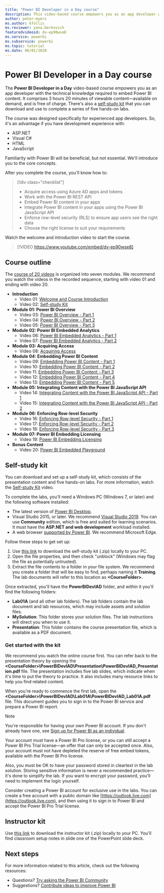 ```yaml
---
title: "Power BI Developer in a Day course"
description: This video-based course empowers you as an app developer with the technical knowledge required to embed Power BI content.
author: peter-myers
ms.author: kfollis
ms.reviewer: yana.berkovich
featuredvideoid: dv-ep90wse8
ms.service: powerbi
ms.subservice: powerbi
ms.topic: tutorial
ms.date: 06/01/2020
---
```


# Power BI Developer in a Day course

The **Power BI Developer in a Day** video-based course empowers you as an app developer with the technical knowledge required to embed Power BI content. It comprises 3 hours 20 minutes of viewable content—available on demand, and is free of charge. There's also a [self-study kit](#self-study-kit) that you can download and use to complete a series of five hands-on labs.

The course was designed specifically for experienced app developers. So, it's an advantage if you have development experience with:

- ASP.NET
- Visual C#
- HTML
- JavaScript

Familiarity with Power BI will be beneficial, but not essential. We'll introduce you to the core concepts.

After you complete the course, you'll know how to:

> [!div class="checklist"]
> - Acquire access using Azure AD apps and tokens
> - Work with the Power BI REST API
> - Embed Power BI content in your apps
> - Integrate Power BI content in your apps using the Power BI JavaScript API
> - Enforce row-level security (RLS) to ensure app users see the right data
> - Choose the right license to suit your requirements

Watch the welcome and introduction video to start the course.

> [!VIDEO https://www.youtube.com/embed/dv-ep90wse8]

## Course outline

The [course of 20 videos](https://www.youtube.com/playlist?list=PL1N57mwBHtN1AGWHnJMhtvJCIG_IlC07D) is organized into seven modules. We recommend you watch the videos in the recorded sequence, starting with video 01 and ending with video 20.

- **Introduction**
  - Video 01: [Welcome and Course Introduction](https://www.youtube.com/watch?v=dv-ep90wse8&list=PL1N57mwBHtN1AGWHnJMhtvJCIG_IlC07D)
  - Video 02: [Self-study Kit](https://www.youtube.com/watch?v=X0P9Mdqx7sY&list=PL1N57mwBHtN1AGWHnJMhtvJCIG_IlC07D)
- **Module 01: Power BI Overview**
  - Video 03: [Power BI Overview - Part 1](https://www.youtube.com/watch?v=LD3RlDdRi-0&list=PL1N57mwBHtN1AGWHnJMhtvJCIG_IlC07D)
  - Video 04: [Power BI Overview - Part 2](https://www.youtube.com/watch?v=jmHXlHI5hn0&list=PL1N57mwBHtN1AGWHnJMhtvJCIG_IlC07D)
  - Video 05: [Power BI Overview - Part 3](https://www.youtube.com/watch?v=uujSR_7cfL4&list=PL1N57mwBHtN1AGWHnJMhtvJCIG_IlC07D)
- **Module 02: Power BI Embedded Analytics**
  - Video 06: [Power BI Embedded Analytics - Part 1](https://www.youtube.com/watch?v=2QBnfUwnuMk&list=PL1N57mwBHtN1AGWHnJMhtvJCIG_IlC07D)
  - Video 07: [Power BI Embedded Analytics - Part 2](https://www.youtube.com/watch?v=7Jda5x7Qe7Q&list=PL1N57mwBHtN1AGWHnJMhtvJCIG_IlC07D)
- **Module 03: Acquiring Access**
  - Video 08: [Acquiring Access](https://www.youtube.com/watch?v=3dYCMTsDT3c&list=PL1N57mwBHtN1AGWHnJMhtvJCIG_IlC07D)
- **Module 04: Embedding Power BI Content**
  - Video 09: [Embedding Power BI Content - Part 1](https://www.youtube.com/watch?v=caKS8PQJnyo&list=PL1N57mwBHtN1AGWHnJMhtvJCIG_IlC07D)
  - Video 10: [Embedding Power BI Content - Part 2](https://www.youtube.com/watch?v=XbYt8ZX3q9k&list=PL1N57mwBHtN1AGWHnJMhtvJCIG_IlC07D)
  - Video 11: [Embedding Power BI Content - Part 3](https://www.youtube.com/watch?v=mXmFrHuYVh8&list=PL1N57mwBHtN1AGWHnJMhtvJCIG_IlC07D)
  - Video 12: [Embedding Power BI Content - Part 4](https://www.youtube.com/watch?v=9YNm90K8FhA&list=PL1N57mwBHtN1AGWHnJMhtvJCIG_IlC07D)
  - Video 13: [Embedding Power BI Content - Part 5](https://www.youtube.com/watch?v=hnZ7IWHrMFU&list=PL1N57mwBHtN1AGWHnJMhtvJCIG_IlC07D)
- **Module 05: Integrating Content with the Power BI JavaScript API**
  - Video 14: [Integrating Content with the Power BI JavaScript API - Part 1](https://www.youtube.com/watch?v=wmeEEHQmQqw&list=PL1N57mwBHtN1AGWHnJMhtvJCIG_IlC07D)
  - Video 15: [Integrating Content with the Power BI JavaScript API - Part 2](https://www.youtube.com/watch?v=TSEjZl0dGfM&list=PL1N57mwBHtN1AGWHnJMhtvJCIG_IlC07D)
- **Module 06: Enforcing Row-level Security**
  - Video 16: [Enforcing Row-level Security - Part 1](https://www.youtube.com/watch?v=8O4hzGI8FFg&list=PL1N57mwBHtN1AGWHnJMhtvJCIG_IlC07D)
  - Video 17: [Enforcing Row-level Security - Part 2](https://www.youtube.com/watch?v=8mxg8LtLx4I&list=PL1N57mwBHtN1AGWHnJMhtvJCIG_IlC07D)
  - Video 18: [Enforcing Row-level Security - Part 3](https://www.youtube.com/watch?v=OdgtbIIM9pk&list=PL1N57mwBHtN1AGWHnJMhtvJCIG_IlC07D)
- **Module 07: Power BI Embedding Licensing**
  - Video 19: [Power BI Embedding Licensing](https://www.youtube.com/watch?v=ipmip6ARnks&list=PL1N57mwBHtN1AGWHnJMhtvJCIG_IlC07D)
- **Bonus Content**
  - Video 20: [Power BI Embedded Playground](https://www.youtube.com/watch?v=U3qeQRwWhRc&list=PL1N57mwBHtN1AGWHnJMhtvJCIG_IlC07D)

## Self-study kit

You can download and set up a self-study kit, which consists of the presentation content and five hands-on labs. For more information, watch the [Self-study Kit](https://www.youtube.com/watch?v=X0P9Mdqx7sY) video.

To complete the labs, you'll need a Windows PC (Windows 7, or later) and the following software installed:

- The latest version of [Power BI Desktop](../fundamentals/desktop-get-the-desktop.md).
- Visual Studio 2015, or later. We recommend [Visual Studio 2019](https://visualstudio.microsoft.com/downloads/). You can use **Community** edition, which is free and suited for learning scenarios. It must have the **ASP.NET and web development** workload installed.
- A web browser [supported by Power BI](../fundamentals/power-bi-browsers.md). We recommend Microsoft Edge.

Follow these steps to get set up:

1. Use [this link](https://aka.ms/deviad-student) to download the self-study kit (.zip) locally to your PC.
1. Open the file properties, and then check "unblock" (Windows may flag the file as potentially untrusted).
1. Extract the file contents to a folder in your file system. We recommend you create a folder that will be easy to find, perhaps naming it **Training**. The lab documents will refer to this location as **&lt;CourseFolder&gt;**.

Once extracted, you'll have the **PowerBIDevIAD** folder, and within it you'll find the following folders:

- **Lab01A** (and all other lab folders). The lab folders contain the lab document and lab resources, which may include assets and solution files.
- **MySolution**: This folder stores your solution files. The lab instructions will direct you when to use it.
- **Presentation**: This folder contains the course presentation file, which is available as a PDF document.

### Get started with the kit

We recommend you watch the online course first. You can refer back to the presentation theory by opening the **&lt;CourseFolder&gt;\PowerBIDevIAD\Presentation\PowerBIDevIAD_Presentation.pdf** file. The presentation includes five lab slides, which indicate when it's time to put the theory to practice. It also includes many resource links to help you find related content.

When you're ready to commence the first lab, open the **&lt;CourseFolder&gt;\PowerBIDevIAD\Lab01A\PowerBIDevIAD_Lab01A.pdf** file. This document guides you to sign in to the Power BI service and prepare a Power BI report.

> [!NOTE]
> You're responsible for having your own Power BI account. If you don't already have one, see [Sign up for Power BI as an individual](../fundamentals/service-self-service-signup-for-power-bi.md).
>
> Your account must have a Power BI Pro license, or you can still accept a Power BI Pro Trial license—an offer that can only be accepted once. Also, your account must not have depleted the reserve of free embed tokens, available with the Power BI Pro license.
>
> Also, you must be OK to have your password stored in cleartext in the lab solution. Storing sensitive information is never a recommended practice—it's done to simplify the lab. If you want to encrypt your password, you'll need to implement the logic yourself.
>
> Consider creating a Power BI account for exclusive use in the labs. You can create a free account with a public domain like [https://outlook.live.com](https://outlook.live.com), and then using it to sign in to Power BI and accept the Power BI Pro Trial license.

## Instructor kit

Use [this link](https://aka.ms/deviad-instructor) to download the instructor kit (.zip) locally to your PC. You'll find classroom setup notes in slide one of the PowerPoint slide deck.

## Next steps

For more information related to this article, check out the following resources:

- Questions? [Try asking the Power BI Community](https://community.powerbi.com/)
- Suggestions? [Contribute ideas to improve Power BI](https://ideas.powerbi.com/)